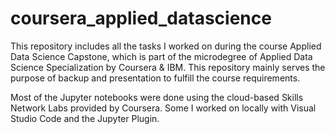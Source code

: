 # coursera_applied_datascience

This repository includes all the tasks I worked on during the course Applied Data Science Capstone, which is part of the microdegree of Applied Data Science Specialization by Coursera & IBM. This repository mainly serves the purpose of backup and presentation to fulfill the course requirements.

Most of the Jupyter notebooks were done using the cloud-based Skills Network Labs provided by Coursera. Some I worked on locally with Visual Studio Code and the Jupyter Plugin. 
